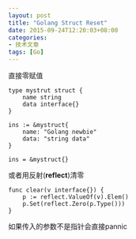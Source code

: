 ```yaml
---
layout: post
title: "Golang Struct Reset"
date: 2015-09-24T12:20:03+08:00
categories:
- 技术文章
tags: [Go]
---
```

直接零赋值
```
type mystrut struct {
	name string
	data interface{}
}

ins := &mystruct{
	name: "Golang newbie"
	data: "string data"
}

ins = &mystruct{}
```

或者用反射(**reflect**)清零

```
func clear(v interface{}) {
	p := reflect.ValueOf(v).Elem()
	p.Set(reflect.Zero(p.Type()))
}
```
如果传入的参数不是指针会直接pannic
